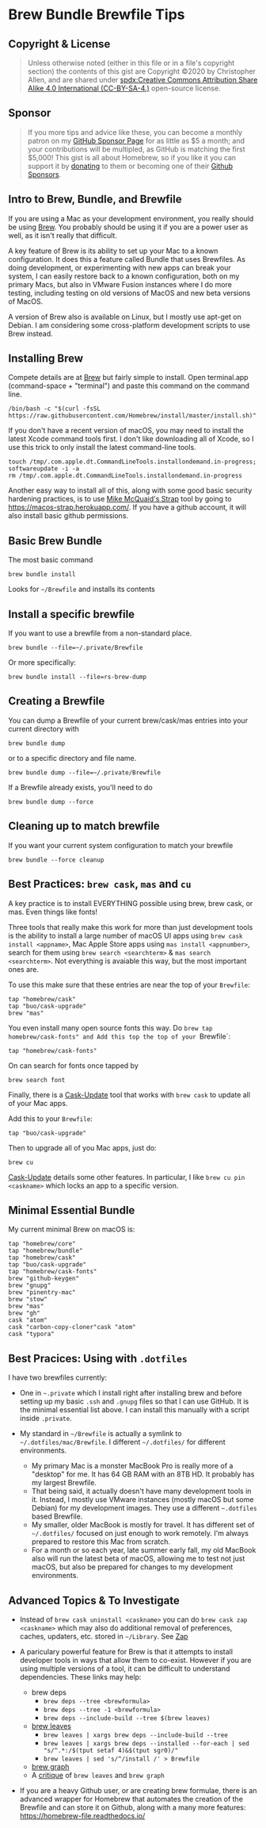 # Brew Bundle Brewfile Tips

## Copyright & License

> Unless otherwise noted (either in this file or in a file's copyright section) the contents of this gist are Copyright :copyright:2020 by Christopher Allen, and are shared under [spdx:Creative Commons Attribution Share Alike 4.0 International (CC-BY-SA-4.)](https://spdx.org/licenses/CC-BY-SA-4.0.html) open-source license.

## Sponsor

> If you more tips and advice like these, you can become a monthly patron on my [GitHub Sponsor Page](https://github.com/sponsors/ChristopherA) for as little as $5 a month; and your contributions will be multipled, as GitHub is matching the first $5,000! 
> This gist is all about Homebrew, so if you like it you can support it by [donating](https://github.com/homebrew/brew#donations) to them or becoming one of their [Github Sponsors](https://github.com/sponsors/Homebrew).

## Intro to Brew, Bundle, and Brewfile

If you are using a Mac as your development environment, you really should be using [Brew](https://brew.sh). You probably should be using it if you are a power user as well, as it isn't really that difficult.

A key feature of Brew is its ability to set up your Mac to a known configuration. It does this a feature called Bundle that uses Brewfiles. As doing development, or experimenting with new apps can break your system, I can easily restore back to a known configuration, both on my primary Macs, but also in VMware Fusion instances where I do more testing, including testing on old versions of MacOS and new beta versions of MacOS.

A version of Brew also is available on Linux, but I mostly use apt-get on Debian. I am considering some cross-platform development scripts to use Brew instead.

## Installing Brew

Compete details are at [Brew](https://brew.sh) but fairly simple to install. Open terminal.app (command-space + "terminal") and paste this command on the command line.

```
/bin/bash -c "$(curl -fsSL https://raw.githubusercontent.com/Homebrew/install/master/install.sh)"
```

If you don't have a recent version of macOS, you may need to install the latest Xcode command tools first. I don't like downloading all of Xcode, so I use this trick to only install the latest command-line tools.

```
touch /tmp/.com.apple.dt.CommandLineTools.installondemand.in-progress;
softwareupdate -i -a
rm /tmp/.com.apple.dt.CommandLineTools.installondemand.in-progress
```

Another easy way to install all of this, along with some good basic security hardening practices, is to use [Mike McQuaid's Strap](https://github.com/MikeMcQuaid/strap) tool by going to https://macos-strap.herokuapp.com/. If you have a github account, it will also install basic github permissions.

## Basic Brew Bundle

The most basic command

```
brew bundle install
```

Looks for `~/Brewfile` and installs its contents

## Install a specific brewfile

If you want to use a brewfile from a non-standard place.

```
brew bundle --file=~/.private/Brewfile
```

Or more specifically:

```
brew bundle install --file=rs-brew-dump
```

## Creating a Brewfile

You can dump a Brewfile of your current brew/cask/mas entries into your current directory with

```
brew bundle dump
```

or to a specific directory and file name.

```
brew bundle dump --file=~/.private/Brewfile
```

If a Brewfile already exists, you'll need to do 

```
brew bundle dump --force
```

## Cleaning up to match brewfile

If you want your current system configuration to match your brewfile

```
brew bundle --force cleanup
```

## Best Practices: `brew cask`, `mas` and `cu`

A key practice is to install EVERYTHING possible using brew, brew cask, or mas. Even things like fonts!

Three tools that really make this work for more than just development tools is the ability to install a large number of macOS UI apps using `brew cask install <appname>`, Mac Apple Store apps using `mas install <appnumber>`, search for them using `brew search <searchterm>` & `mas search <searchterm>`. Not everything is avaiable this way, but the most important ones are.

To use this make sure that these entries are near the top of your `Brewfile`:

```
tap "homebrew/cask"
tap "buo/cask-upgrade"
brew "mas"
```

You even install many open source fonts this way. Do `brew tap homebrew/cask-fonts" and Add this top the top of your `Brewfile`:

```
tap "homebrew/cask-fonts"
```

On can search for fonts once tapped by

```
brew search font
```

Finally, there is a [Cask-Update](https://github.com/buo/homebrew-cask-upgrade) tool that works with `brew cask` to update all of your Mac apps.

Add this to your `Brewfile`:

```
tap "buo/cask-upgrade"
```

Then to upgrade all of you Mac apps, just do:

```
brew cu
```

[Cask-Update](https://github.com/buo/homebrew-cask-upgrade) details some other features. In particular, I like `brew cu pin <caskname>` which locks an app to a specific version.

## Minimal Essential Bundle

My current minimal Brew on macOS is:

```
tap "homebrew/core"
tap "homebrew/bundle"
tap "homebrew/cask"
tap "buo/cask-upgrade"
tap "homebrew/cask-fonts"
brew "github-keygen"
brew "gnupg"
brew "pinentry-mac"
brew "stow"
brew "mas"
brew "gh"
cask "atom"
cask "carbon-copy-cloner"cask "atom"
cask "typora"
```

## Best Pracices: Using with `.dotfiles`

I have two brewfiles currently:

* One in `~.private` which I install right after installing brew and before setting up my basic `.ssh` and `.gnupg` files so that I can use GitHub. It is the minimal essential list above. I can install this manually with a script inside `.private`.

* My standard in `~/Brewfile` is actually a symlink to `~/.dotfiles/mac/Brewfile`. I different `~/.dotfiles/` for different environments.
  * My primary Mac is a monster MacBook Pro is really more of a "desktop" for me. It has 64 GB RAM with an 8TB HD. It probably has my largest Brewfile.
  * That being said, it actually doesn't have many development tools in it. Instead, I mostly use VMware instances (mostly macOS but some Debian) for my development images. They use a different `~.dotfiles` based Brewfile. 
  * My smaller, older MacBook is mostly for travel. It has different set of `~/.dotfiles/` focused on just enough to work remotely. I'm always prepared to restore this Mac from scratch.
  * For a month or so each year, late summer early fall, my old MacBook also will run the latest beta of macOS, allowing me to test not just macOS, but also be prepared for changes to my development environments.
  
## Advanced Topics & To Investigate

* Instead of `brew cask uninstall <caskname>` you can do `brew cask zap <caskname>` which may also do additional removal of preferences, caches, updaters, etc. stored in `~/Library`. See [Zap](https://github.com/Homebrew/homebrew-cask/blob/master/doc/cask_language_reference/stanzas/zap.md)

* A pariculary powerful feature for Brew is that it attempts to install developer tools in ways that allow them to co-exist. However if you are using multiple versions of a tool, it can be difficult to understand dependencies. These links may help:
  * brew deps
    * `brew deps --tree <brewformula>`
    * `brew deps --tree -1 <brewformula>`
    * `brew deps --include-build --tree $(brew leaves)`
  * [brew leaves](https://thoughtbot.com/blog/brew-leaves)
    * `brew leaves | xargs brew deps --include-build --tree`
    * `brew leaves | xargs brew deps --installed --for-each | sed "s/^.*:/$(tput setaf 4)&$(tput sgr0)/"`
    * `brew leaves | sed 's/^/install /' > Brewfile`
  * [brew graph](https://github.com/martido/homebrew-graph)
  * A [critique](https://blog.jpalardy.com/posts/untangling-your-homebrew-dependencies/) of `brew leaves` and `brew graph`

* If you are a heavy Github user, or are creating brew formulae, there is an advanced wrapper for Homebrew that automates the creation of the Brewfile and can store it on Github, along with a many more features: https://homebrew-file.readthedocs.io/

